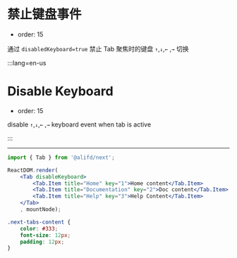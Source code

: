 # 禁止键盘事件

- order: 15

通过 `disabledKeyboard=true` 禁止 Tab 聚焦时的键盘 `↑`,`↓`,`←` ,`→` 切换

:::lang=en-us
# Disable Keyboard

- order: 15

disable `↑`,`↓`,`←` ,`→` keyboard event when tab is active

:::

---

````jsx
import { Tab } from '@alifd/next';

ReactDOM.render(
    <Tab disableKeyboard>
        <Tab.Item title="Home" key="1">Home content</Tab.Item>
        <Tab.Item title="Documentation" key="2">Doc content</Tab.Item>
        <Tab.Item title="Help" key="3">Help Content</Tab.Item>
    </Tab>
    , mountNode);
````

````css
.next-tabs-content {
    color: #333;
    font-size: 12px;
    padding: 12px;
}
````
